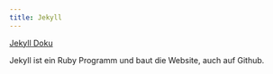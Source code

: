 ```yaml
---
title: Jekyll
---
```

[Jekyll Doku](https://jekyllrb.com/docs/)

Jekyll ist ein Ruby Programm und baut die Website, auch auf Github.


